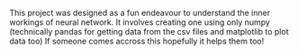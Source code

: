 This project was designed as a fun endeavour to understand the inner workings of  neural network.
It involves creating one using only numpy (technically pandas for getting data from the csv files and matplotlib to plot data too)
If someone comes accross this hopefully it helps them too!
